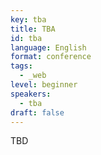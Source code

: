 ```yaml
---
key: tba
title: TBA
id: tba
language: English
format: conference
tags:
  - _web
level: beginner
speakers:
  - tba
draft: false
---
```

TBD